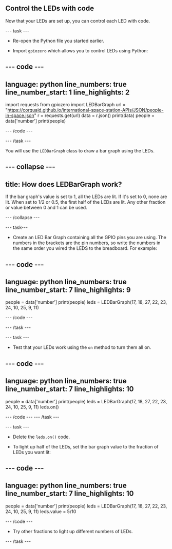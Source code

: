 ## Control the LEDs with code

Now that your LEDs are set up, you can control each LED with code.

--- task ---
+ Re-open the Python file you started earlier. 

+ Import `gpiozero` which allows you to control LEDs using Python:

--- code ---
---
language: python
line_numbers: true
line_number_start: 1
line_highlights: 2
---
import requests
from gpiozero import LEDBarGraph
url = "https://corquaid.github.io/international-space-station-APIs/JSON/people-in-space.json"
r = requests.get(url)
data = r.json()
print(data)
people = data['number']
print(people)

--- /code ---

--- /task ---

You will use the `LEDBarGraph` class to draw a bar graph using the LEDs. 

--- collapse ---
---
title: How does LEDBarGraph work?
---
If the bar graph's value is set to 1, all the LEDs are lit. If it's set to 0, none are lit. When set to 1/2 or 0.5, the first half of the LEDs are lit. Any other fraction or value between 0 and 1 can be used.

--- /collapse ---

--- task---
+ Create an LED Bar Graph containing all the GPIO pins you are using. The numbers in the brackets are the pin numbers, so write the numbers in the same order you wired the LEDS to the breadboard. For example:

--- code ---
---
language: python
line_numbers: true
line_number_start: 7
line_highlights: 9
---
people = data['number']
print(people)
leds = LEDBarGraph(17, 18, 27, 22, 23, 24, 10, 25, 9, 11)

--- /code ---
	
--- /task ---

--- task ---
+ Test that your LEDs work using the `on` method to turn them all on. 

--- code ---
---
language: python
line_numbers: true
line_number_start: 7
line_highlights: 10
---
people = data['number']
print(people)
leds = LEDBarGraph(17, 18, 27, 22, 23, 24, 10, 25, 9, 11)
leds.on()

--- /code ---
--- /task ---

--- task ---
+ Delete the `leds.on()` code.

+ To light up half of the LEDs, set the bar graph value to the fraction of LEDs you want lit:

--- code ---
---
language: python
line_numbers: true
line_number_start: 7
line_highlights: 10
---
people = data['number']
print(people)
leds = LEDBarGraph(17, 18, 27, 22, 23, 24, 10, 25, 9, 11)
leds.value = 5/10

--- /code ---

+ Try other fractions to light up different numbers of LEDs.

--- /task ---


